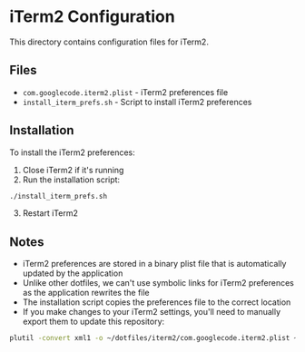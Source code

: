 # iTerm2 Configuration

This directory contains configuration files for iTerm2.

## Files

- `com.googlecode.iterm2.plist` - iTerm2 preferences file
- `install_iterm_prefs.sh` - Script to install iTerm2 preferences

## Installation

To install the iTerm2 preferences:

1. Close iTerm2 if it's running
2. Run the installation script:

```bash
./install_iterm_prefs.sh
```

3. Restart iTerm2

## Notes

- iTerm2 preferences are stored in a binary plist file that is automatically updated by the application
- Unlike other dotfiles, we can't use symbolic links for iTerm2 preferences as the application rewrites the file
- The installation script copies the preferences file to the correct location
- If you make changes to your iTerm2 settings, you'll need to manually export them to update this repository:

```bash
plutil -convert xml1 -o ~/dotfiles/iterm2/com.googlecode.iterm2.plist ~/Library/Preferences/com.googlecode.iterm2.plist
```
